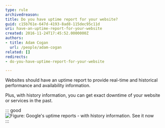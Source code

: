```yaml
---
type: rule
archivedreason: 
title: Do you have uptime report for your website?
guid: c15b761e-647d-4193-8ad8-115dec95c11d
uri: have-an-uptime-report-for-your-website
created: 2016-11-24T17:45:52.0000000Z
authors:
- title: Adam Cogan
  url: /people/adam-cogan
related: []
redirects:
- do-you-have-uptime-report-for-your-website

---
```


Websites should have an uptime report to provide real-time and historical performance and availability information. 

<!--endintro-->

Plus, with history information, you can get exact downtime of your website or services in the past.


::: good  
![Figure: Google's uptime reports - with history information.        See it now](google-uptime-report.jpg)  
:::
